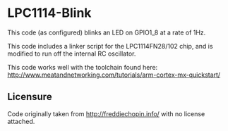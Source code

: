 LPC1114-Blink
=============

This code (as configured) blinks an LED on GPIO1_8 at a rate of 1Hz.

This code includes a linker script for the LPC1114FN28/102 chip, and is modified to run off the internal RC oscillator.

This code works well with the toolchain found here: http://www.meatandnetworking.com/tutorials/arm-cortex-mx-quickstart/

Licensure
---------

Code originally taken from http://freddiechopin.info/ with no license attached.
